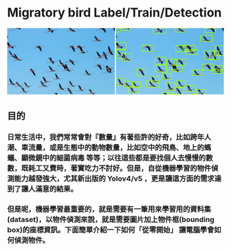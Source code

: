 # Migratory bird Label/Train/Detection
![1cb.jpg](images/1cb.png)

## 目的
### 日常生活中，我們常常會對『數量』有著些許的好奇，比如跨年人潮、車流量，或是生態中的動物數量，比如空中的飛鳥、地上的螞蟻、顯微鏡中的細菌病毒 等等；以往這些都是要找個人去慢慢的數數，既耗工又費時，著實吃力不討好。但是，自從機器學習的物件偵測能力越發強大，尤其新出版的 Yolov4/v5 ，更是讓這方面的需求達到了讓人滿意的結果。
### 但是呢，機器學習最重要的，就是需要有一筆用來學習用的資料集(dataset)，以物件偵測來說，就是需要圖片加上物件框(bounding box)的座標資訊。下面簡單介紹一下如何「從零開始」 讓電腦學會如何偵測物件。
